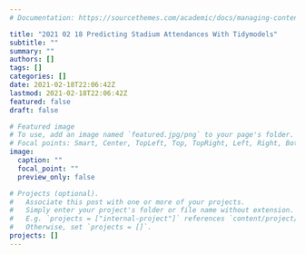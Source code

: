 ```yaml
---
# Documentation: https://sourcethemes.com/academic/docs/managing-content/

title: "2021 02 18 Predicting Stadium Attendances With Tidymodels"
subtitle: ""
summary: ""
authors: []
tags: []
categories: []
date: 2021-02-18T22:06:42Z
lastmod: 2021-02-18T22:06:42Z
featured: false
draft: false

# Featured image
# To use, add an image named `featured.jpg/png` to your page's folder.
# Focal points: Smart, Center, TopLeft, Top, TopRight, Left, Right, BottomLeft, Bottom, BottomRight.
image:
  caption: ""
  focal_point: ""
  preview_only: false

# Projects (optional).
#   Associate this post with one or more of your projects.
#   Simply enter your project's folder or file name without extension.
#   E.g. `projects = ["internal-project"]` references `content/project/deep-learning/index.md`.
#   Otherwise, set `projects = []`.
projects: []
---
```

